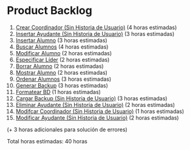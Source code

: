 # Product Backlog

1. [Crear Coordinador (Sin Historia de Usuario)]() (4 horas estimadas)
2. [Insertar Ayudante (Sin Historia de Usuario)]() (3 horas estimadas)
3. [Insertar Alumno](../2_Analisis_de_Requisitos/Historias_de_Usuario/001_Insertar_alumno.md) (3 horas estimadas)
4. [Buscar Alumnos](../2_Analisis_de_Requisitos/Historias_de_Usuario/009_Buscar_alumnos.md) (4 horas estimadas)
5. [Modificar Alumno](../2_Analisis_de_Requisitos/Historias_de_Usuario/00../2_Modificar_alumno.md) (2 horas estimadas)
6. [Especificar Líder](../2_Analisis_de_Requisitos/Historias_de_Usuario/005_Especificar_lider.md) (2 horas estimadas)
7. [Borrar Alumno](../2_Analisis_de_Requisitos/Historias_de_Usuario/003_Borrar_alumno.md) (2 horas estimadas)
8. [Mostrar Alumno](../2_Analisis_de_Requisitos/Historias_de_Usuario/004_Mostrar_alumno.md) (2 horas estimadas)
9. [Ordenar Alumnos](../2_Analisis_de_Requisitos/Historias_de_Usuario/008_Ordenar_alumnos.md) (3 horas estimadas)
10. [Generar Backup](../2_Analisis_de_Requisitos/Historias_de_Usuario/006_Generar_Backup.md) (3 horas estimadas)
11. [Formatear BD](../2_Analisis_de_Requisitos/Historias_de_Usuario/007_Reset_BD.md) (1 horas estimadas)
12. [Cargar Backup (Sin Historia de Usuario)]() (3 horas estimadas)
13. [Eliminar Ayudante (Sin Historia de Usuario)]() (2 horas estimadas)
14. [Modifcar Coordinador (Sin Historia de Usuario)]() (1 horas estimadas)
15. [Modificar Ayudante (Sin Historia de Usuario)]() (2 horas estimadas)

(+ 3 horas adicionales para solución de errores)

Total horas estimadas: 40 horas
